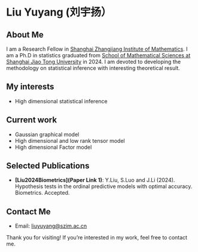 
# Liu Yuyang (刘宇扬）

## About Me

I am a Research Fellow in [Shanghai Zhangjiang Institute of Mathematics](https://www.szim.ac.cn/). I am a Ph.D in statistics graduated from [School of Mathematical Sciences at Shanghai Jiao Tong University](https://math.sjtu.edu.cn/) in 2024. I am devoted to developing the methodology on statistical inference with interesting theoretical result.

## My interests

- High dimensional statistical inference
  

## Current work

- Gaussian graphical model 
- High dimensional and low rank tensor model
- High dimensional Factor model 

## Selected Publications

- **[Liu2024Biometrics](Paper Link 1)**: Y.Liu, S.Luo and J.Li (2024). Hypothesis tests in the ordinal predictive models with optimal accuracy. Biometrics. Accepted.

## Contact Me

- Email: liuyuyang@szim.ac.cn

  
Thank you for visiting! If you’re interested in my work, feel free to contact me.




